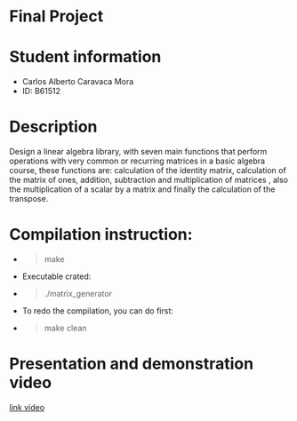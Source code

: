 # Final Project

# Student information
- Carlos Alberto Caravaca Mora
- ID: B61512

# Description
Design a linear algebra library, with seven main functions that perform operations with very common or recurring matrices in a basic algebra course, these functions are: calculation of the identity matrix, calculation of the matrix of ones, addition, subtraction and multiplication of matrices , also the multiplication of a scalar by a matrix and finally the calculation of the transpose.

# Compilation instruction:
 - > make
 - Executable crated:
 - > ./matrix_generator
 - To redo the compilation, you can do first:
 - > make clean


# Presentation and demonstration video
[link video](https://www.youtube.com/watch?v=ZQnMuC3SR4M&t=20s)
